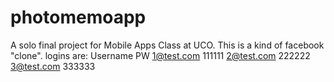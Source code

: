 # photomemoapp

A solo final project for Mobile Apps Class at UCO.
This is a kind of facebook "clone".
logins are:
Username    PW
1@test.com  111111
2@test.com  222222
3@test.com  333333
